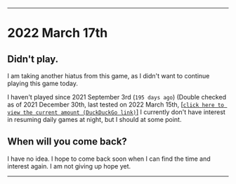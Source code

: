   
***

# 2022 March 17th

## Didn't play.

I am taking another hiatus from this game, as I didn't want to continue playing this game today.

I haven't played since 2021 September 3rd (`195 days ago`) (Double checked as of 2021 December 30th, last tested on 2022 March 15th, [[`click here to view the current amount (DuckDuckGo link)`]](https://duckduckgo.com/?q=Days+since+September+3rd+2021&t=ffab&ia=answer) I currently don't have interest in resuming daily games at night, but I should at some point.

## When will you come back?

I have no idea. I hope to come back soon when I can find the time and interest again. I am not giving up hope yet.

***
